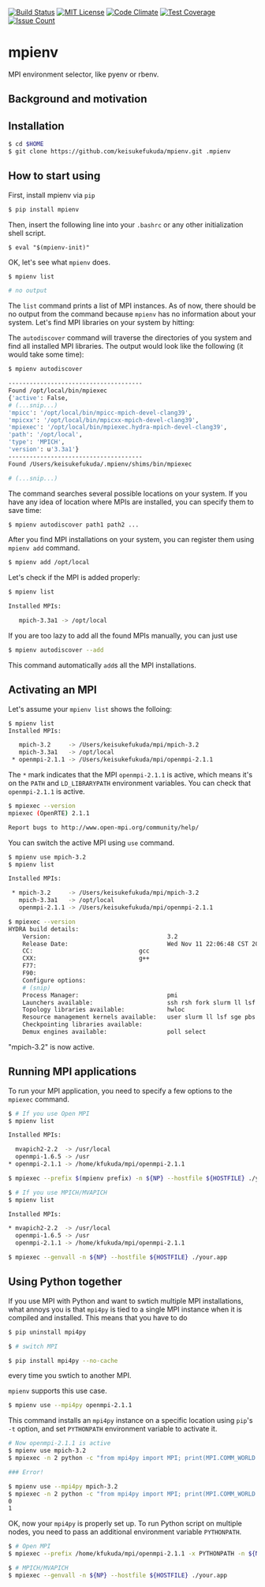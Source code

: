 [![Build Status](https://travis-ci.org/keisukefukuda/mpienv.svg?branch=master)](https://travis-ci.org/keisukefukuda/mpienv)
[![MIT License](http://img.shields.io/badge/license-MIT-blue.svg?style=flat)](LICENSE)
[![Code Climate](https://codeclimate.com/github/keisukefukuda/mpienv/badges/gpa.svg)](https://codeclimate.com/github/keisukefukuda/mpienv)
[![Test Coverage](https://codeclimate.com/github/keisukefukuda/mpienv/badges/coverage.svg)](https://codeclimate.com/github//keisukefukuda/mpienv)
[![Issue Count](https://codeclimate.com/github/keisukefukuda/mpienv/badges/issue_count.svg)](https://codeclimate.com/github/keisukefukuda/mpienv)

# mpienv
MPI environment selector, like pyenv or rbenv. 

## Background and motivation


## Installation

```bash
$ cd $HOME
$ git clone https://github.com/keisukefukuda/mpienv.git .mpienv
```

## How to start using

First, install mpienv via `pip`

```bash
$ pip install mpienv
```

Then, insert the following line into your `.bashrc` or any other initialization shell script.
```
$ eval "$(mpienv-init)"
```

OK, let's see what `mpienv` does.

```bash
$ mpienv list

# no output
```

The `list` command prints a list of MPI instances. As of now, there
should be no output from the command because `mpienv` has no
information about your system. Let's find MPI libraries on your system
by hitting:

The `autodiscover` command will traverse the directories of you system
and find all installed MPI libraries. The output would look like the
following (it would take some time):

```bash
$ mpienv autodiscover

--------------------------------------
Found /opt/local/bin/mpiexec
{'active': False,
# (...snip...)
'mpicc': '/opt/local/bin/mpicc-mpich-devel-clang39',
'mpicxx': '/opt/local/bin/mpicxx-mpich-devel-clang39',
'mpiexec': '/opt/local/bin/mpiexec.hydra-mpich-devel-clang39',
'path': '/opt/local',
'type': 'MPICH',
'version': u'3.3a1'}
--------------------------------------
Found /Users/keisukefukuda/.mpienv/shims/bin/mpiexec

# (...snip...)
```

The command searches several possible locations on your system.  If
you have any idea of location where MPIs are installed, you can
specify them to save time:

```bash
$ mpienv autodiscover path1 path2 ...
```

After you find MPI installations on your system, you can register them
using `mpienv add` command.

```bash
$ mpienv add /opt/local
```

Let's check if the MPI is added properly:

```bash
$ mpienv list

Installed MPIs:

   mpich-3.3a1 -> /opt/local

```

If you are too lazy to add all the found MPIs manually, you can just use

```bash
$ mpienv autodiscover --add
```

This command automatically `add`s all the MPI installations.

## Activating an MPI

Let's assume your `mpienv list` shows the folloing:

```bash
$ mpienv list
Installed MPIs:

   mpich-3.2     -> /Users/keisukefukuda/mpi/mpich-3.2
   mpich-3.3a1   -> /opt/local
 * openmpi-2.1.1 -> /Users/keisukefukuda/mpi/openmpi-2.1.1
```

The `*` mark indicates that the MPI `openmpi-2.1.1` is active, which
means it's on the `PATH` and `LD_LIBRARYPATH` environment variables.
You can check that `openmpi-2.1.1` is active.

```bash
$ mpiexec --version
mpiexec (OpenRTE) 2.1.1

Report bugs to http://www.open-mpi.org/community/help/

```

You can switch the active MPI using `use` command.

```bash
$ mpienv use mpich-3.2
$ mpienv list

Installed MPIs:

 * mpich-3.2     -> /Users/keisukefukuda/mpi/mpich-3.2
   mpich-3.3a1   -> /opt/local
   openmpi-2.1.1 -> /Users/keisukefukuda/mpi/openmpi-2.1.1

$ mpiexec --version
HYDRA build details:
    Version:                                 3.2
    Release Date:                            Wed Nov 11 22:06:48 CST 2015
    CC:                              gcc
    CXX:                             g++
    F77:
    F90:
    Configure options:  
    # (snip)
    Process Manager:                         pmi
    Launchers available:                     ssh rsh fork slurm ll lsf sge manual persist
    Topology libraries available:            hwloc
    Resource management kernels available:   user slurm ll lsf sge pbs cobalt
    Checkpointing libraries available:
    Demux engines available:                 poll select
```

"mpich-3.2" is now active. 

## Running MPI applications
To run your MPI application, you need to specify a few options to the `mpiexec` command.

```bash
$ # If you use Open MPI
$ mpienv list

Installed MPIs:

  mvapich2-2.2  -> /usr/local
  openmpi-1.6.5 -> /usr
* openmpi-2.1.1 -> /home/kfukuda/mpi/openmpi-2.1.1

$ mpiexec --prefix $(mpienv prefix) -n ${NP} --hostfile ${HOSTFILE} ./your.app
```

```bash
$ # If you use MPICH/MVAPICH
$ mpienv list

Installed MPIs:

* mvapich2-2.2  -> /usr/local
  openmpi-1.6.5 -> /usr
  openmpi-2.1.1 -> /home/kfukuda/mpi/openmpi-2.1.1

$ mpiexec --genvall -n ${NP} --hostfile ${HOSTFILE} ./your.app
```

## Using Python together

If you use MPI with Python and want to swtich multiple MPI
installations, what annoys you is that `mpi4py` is tied to a single
MPI instance when it is compiled and installed. This means that you
have to do

```bash
$ pip uninstall mpi4py

$ # switch MPI

$ pip install mpi4py --no-cache
```

every time you swtich to another MPI.

`mpienv` supports this use case.

```bash
$ mpienv use --mpi4py openmpi-2.1.1
```

This command installs an `mpi4py` instance on a specific location
using `pip`'s `-t` option, and set `PYTHONPATH` environment variable
to activate it.

```bash
# Now openmpi-2.1.1 is active
$ mpienv use mpich-3.2
$ mpiexec -n 2 python -c "from mpi4py import MPI; print(MPI.COMM_WORLD.Get_rank())"

### Error!

$ mpienv use --mpi4py mpich-3.2
$ mpiexec -n 2 python -c "from mpi4py import MPI; print(MPI.COMM_WORLD.Get_rank())"
0
1
```

OK, now your `mpi4py` is properly set up. To run Python script on multiple nodes,
you need to pass an additional environment variable `PYTHONPATH`.

```bash
$ # Open MPI
$ mpiexec --prefix /home/kfukuda/mpi/openmpi-2.1.1 -x PYTHONPATH -n ${NP} --hostfile ${HOSTFILE} ./your.app

$ # MPICH/MVAPICH
$ mpiexec --genvall -n ${NP} --hostfile ${HOSTFILE} ./your.app
```
